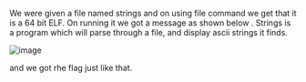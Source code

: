 
We were given a file named strings and on using file command we get that it is a 64 bit ELF. On running it we got a message as shown below . Strings is a program which will parse through a file, and display ascii strings it finds.

![image](https://github.com/user-attachments/assets/1ed653f9-f8b3-46ea-a2d4-456784a6443f)


and we got rhe flag just like that.

